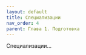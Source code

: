 ```yaml
---
layout: default
title: Специализации
nav_order: 4
parent: Глава 1. Подготовка
---
```


Специализации...
